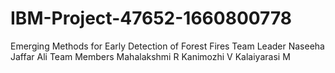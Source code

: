 # IBM-Project-47652-1660800778
Emerging Methods for Early Detection of Forest Fires
Team Leader 
Naseeha Jaffar Ali
Team Members
Mahalakshmi R
Kanimozhi V
Kalaiyarasi M

